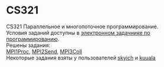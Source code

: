 # CS321
CS321 Параллельное и многопоточное программирование.  
Условия заданий доступны в [электронном задачнике по программированию](http://ptaskbook.com/ru/ptformpi2/).  
Решены задания:  
[MPI1Proc](https://github.com/Future998/CS321/tree/main/MPI1Proc), [MPI2Send](https://github.com/Future998/CS321/tree/main/MPI2Send), [MPI3Coll](https://github.com/Future998/CS321/tree/main/MPI3Coll)  
Некоторые задания взяты у пользователей [skyich](https://github.com/skyich/CS321) и [kuuala](https://github.com/kuuala/cs321)
